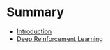 # Summary

* [Introduction](README.md)
* [Deep Reinforcement Learning](deep-reinforcement-learning.md)

